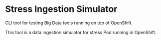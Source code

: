 # Stress Ingestion Simulator

CLI tool for testing Big Data tools running on top of OpenShift.

This tool is a data ingestion simulator for stress Pod running in OpenShift.
